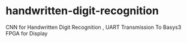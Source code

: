 # handwritten-digit-recognition
CNN for Handwritten Digit Recognition , UART Transmission To Basys3 FPGA for Display
